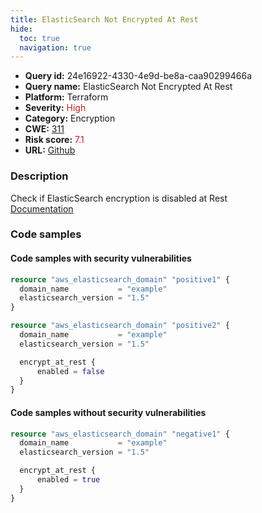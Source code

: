 ```yaml
---
title: ElasticSearch Not Encrypted At Rest
hide:
  toc: true
  navigation: true
---
```


<style>
  .highlight .hll {
    background-color: #ff171742;
  }
  .md-content {
    max-width: 1100px;
    margin: 0 auto;
  }
</style>

-   **Query id:** 24e16922-4330-4e9d-be8a-caa90299466a
-   **Query name:** ElasticSearch Not Encrypted At Rest
-   **Platform:** Terraform
-   **Severity:** <span style="color:#bb2124">High</span>
-   **Category:** Encryption
-   **CWE:** <a href="https://cwe.mitre.org/data/definitions/311.html" onclick="newWindowOpenerSafe(event, 'https://cwe.mitre.org/data/definitions/311.html')">311</a>
-   **Risk score:** <span style="color:#bb2124">7.1</span>
-   **URL:** [Github](https://github.com/Checkmarx/kics/tree/master/assets/queries/terraform/aws/elasticsearch_not_encrypted_at_rest)

### Description
Check if ElasticSearch encryption is disabled at Rest<br>
[Documentation](https://registry.terraform.io/providers/hashicorp/aws/latest/docs/resources/elasticsearch_domain)

### Code samples
#### Code samples with security vulnerabilities
```tf title="Positive test num. 1 - tf file" hl_lines="1 11"
resource "aws_elasticsearch_domain" "positive1" {
  domain_name           = "example"
  elasticsearch_version = "1.5"
}

resource "aws_elasticsearch_domain" "positive2" {
  domain_name           = "example"
  elasticsearch_version = "1.5"

  encrypt_at_rest {
      enabled = false
  }
}
```


#### Code samples without security vulnerabilities
```tf title="Negative test num. 1 - tf file"
resource "aws_elasticsearch_domain" "negative1" {
  domain_name           = "example"
  elasticsearch_version = "1.5"

  encrypt_at_rest {
      enabled = true
  }
}
```

